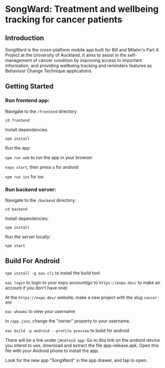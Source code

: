 # SongWard: Treatment and wellbeing tracking for cancer patients

## Introduction
SongWard is the cross-platform mobile app built for Bill and Milahn's Part 4 Project at the University of Auckland.
It aims to assist in the self-management of cancer condition by improving access to important information, and providing wellbeing tracking and reminders features as Behaviour Change Technique applications.

## Getting Started

### Run frontend app:

Navigate to the `/frontend` directory

`cd frontend`

Install dependencies

`npm install`

Run the app

`npm run web` to run the app in your browser

`expo start`, then press `a` for android

`npm run ios` for ios

### Run backend server:

Navigate to the `/backend` directory:

`cd backend`

Install dependencies:

`npm install`

Run the server locally:

`npm start`

## Build For Android

`npm install -g eas-cli` to install the build tool

`eas login` to login to your expo account(go to `https://expo.dev/` to make an account if you don't have one)

At the `https://expo.dev/` website, make a new project with the slug `cancer-app`

`eas whoami` to view your username

in `/app.json`, change the "owner" property to your username.

`eas build -p android --profile preview` to build for android

There will be a link under `🤖Android app`: Go to this link on the android device you intend to use, download and extract the file app-release.apk. Open this file with your Android phone to install the app.

Look for the new app "SongWard" in the app drawer, and tap to open.
